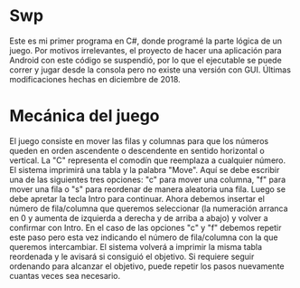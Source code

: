 # Swp
 Este es mi primer programa en C#, donde programé la parte lógica de un juego. Por motivos irrelevantes, el proyecto de hacer una aplicación para Android con este código se suspendió, por lo que el ejecutable se puede correr y jugar desde la consola pero no existe una versión con GUI.
 Últimas modificaciones hechas en diciembre de 2018.
 
 # Mecánica del juego
El juego consiste en mover las filas y columnas para que los números queden en orden ascendente o descendente en sentido horizontal o vertical. La "C" representa el comodín que reemplaza a cualquier número.
El sistema imprimirá una tabla y la palabra "Move". Aquí se debe escribir una de las siguientes tres opciones: "c" para mover una columna, "f" para mover una fila o "s" para reordenar de manera aleatoria una fila. Luego se debe apretar la tecla Intro para continuar. Ahora debemos insertar el número de fila/columna que queremos seleccionar (la numeración arranca en 0 y aumenta de izquierda a derecha y de arriba a abajo) y volver a confirmar con Intro. En el caso de las opciones "c" y "f" debemos repetir este paso pero esta vez indicando el número de fila/columna con la que queremos intercambiar.
El sistema volverá a imprimir la misma tabla reordenada y le avisará si consiguió el objetivo. Si requiere seguir ordenando para alcanzar el objetivo, puede repetir los pasos nuevamente cuantas veces sea necesario.
